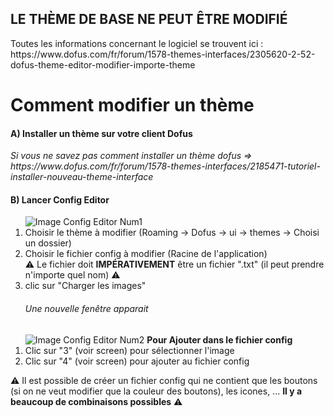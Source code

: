 <h2>LE THÈME DE BASE NE PEUT ÊTRE MODIFIÉ</h2>
Toutes les informations concernant le logiciel se trouvent ici : https://www.dofus.com/fr/forum/1578-themes-interfaces/2305620-2-52-dofus-theme-editor-modifier-importe-theme

<h1>Comment modifier un thème</h1>

<h4>A) Installer un thème sur votre client Dofus</h4>
<i>Si vous ne savez pas comment installer un thème dofus => https://www.dofus.com/fr/forum/1578-themes-interfaces/2185471-tutoriel-installer-nouveau-theme-interface</i>

<h4>B) Lancer Config Editor</h4>
<ol type="1">
  <img src="" alt="Image Config Editor Num1"/>
  <li>Choisir le thème à modifier (Roaming -> Dofus -> ui -> themes -> Choisi un dossier)</li>
  <li>Choisir le fichier config à modifier (Racine de l'application)</li>
  &#x26A0; Le fichier doit <b>IMPÉRATIVEMENT</b> être un fichier ".txt" (il peut prendre n'importe quel nom) &#x26A0;
  <li>clic sur "Charger les images"</li>
</ol>

<ol type="1">
  <h6>Une nouvelle fenêtre apparait</h6>
  <img src="" alt="Image Config Editor Num2"/>
  <b>Pour Ajouter dans le fichier config</b>
  <li>Clic sur "3" (voir screen) pour sélectionner l'image</li>
  <li>Clic sur "4" (voir screen) pour ajouter au fichier config</li>
</ol>
&#x26A0; Il est possible de créer un fichier config qui ne contient que les boutons (si on ne veut modifier que la couleur des boutons), les icones, ... <b>Il y a beaucoup de combinaisons possibles</b> &#x26A0;


